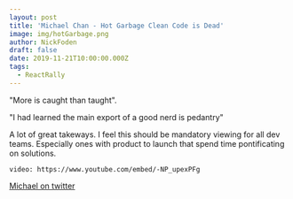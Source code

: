 ```yaml
---
layout: post
title: 'Michael Chan - Hot Garbage Clean Code is Dead'
image: img/hotGarbage.png
author: NickFoden
draft: false
date: 2019-11-21T10:00:00.000Z
tags:
  - ReactRally
---
```


"More is caught than taught".

"I had learned the main export of a good nerd is pedantry"

A lot of great takeways. I feel this should be mandatory viewing for all dev teams. Especially ones with product to launch that spend time pontificating on solutions.

`video: https://www.youtube.com/embed/-NP_upexPFg`

<a href="https://twitter.com/chantastic" target="_blank" rel="noopener noreferrer" title="Michael on twitter " >Michael on twitter </a>
<br/>
